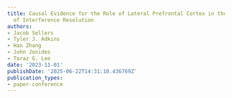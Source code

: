 ```yaml
---
title: Causal Evidence for the Role of Lateral Prefrontal Cortex in the Time Course
  of Interference Resolution
authors:
- Jacob Sellers
- Tyler J. Adkins
- Han Zhang
- John Jonides
- Taraz G. Lee
date: '2023-11-01'
publishDate: '2025-06-22T14:31:10.436769Z'
publication_types:
- paper-conference
---
```

